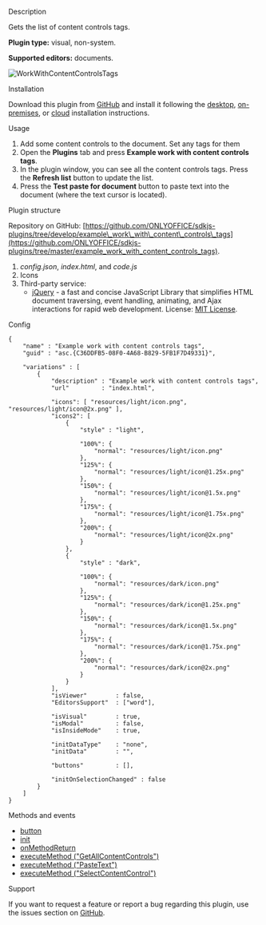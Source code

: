 Description

Gets the list of content controls tags.

**Plugin type:** visual, non-system.

**Supported editors:** documents.

![WorkWithContentControlsTags](/plugins/gifs/work-with-content-controls-tags.gif)

Installation

Download this plugin from [GitHub](https://github.com/ONLYOFFICE/sdkjs-plugins/tree/master/example_work_with_content_controls_tags) and install it following the [desktop](/plugin/installation/desktop), [on-premises](/plugin/installation/onpremises), or [cloud](/plugin/installation/cloud) installation instructions.

Usage

1. Add some content controls to the document. Set any tags for them
2. Open the **Plugins** tab and press **Example work with content controls tags**.
3. In the plugin window, you can see all the content controls tags. Press the **Refresh list** button to update the list.
4. Press the **Test paste for document** button to paste text into the document (where the text cursor is located).

Plugin structure

Repository on GitHub: [https://github.com/ONLYOFFICE/sdkjs-plugins/tree/develop/example\_work\_with\_content\_controls\_tags](https://github.com/ONLYOFFICE/sdkjs-plugins/tree/master/example_work_with_content_controls_tags).

1. *config.json*, *index.html*, and *code.js*
2. Icons
3. Third-party service:
   * [jQuery](https://jquery.com) - a fast and concise JavaScript Library that simplifies HTML document traversing, event handling, animating, and Ajax interactions for rapid web development. License: [MIT License](https://github.com/ONLYOFFICE/sdkjs-plugins/blob/master/example_work_with_content_controls_tags/licenses/jQuery.license).

Config

```
{
    "name" : "Example work with content controls tags",
    "guid" : "asc.{C36DDFB5-08F0-4A68-B829-5FB1F7D49331}",

    "variations" : [
        {
            "description" : "Example work with content controls tags",
            "url"         : "index.html",

            "icons": [ "resources/light/icon.png", "resources/light/icon@2x.png" ],
            "icons2": [
                {
                    "style" : "light",
                    
                    "100%": {
                        "normal": "resources/light/icon.png"
                    },
                    "125%": {
                        "normal": "resources/light/icon@1.25x.png"
                    },
                    "150%": {
                        "normal": "resources/light/icon@1.5x.png"
                    },
                    "175%": {
                        "normal": "resources/light/icon@1.75x.png"
                    },
                    "200%": {
                        "normal": "resources/light/icon@2x.png"
                    }
                },
                {
                    "style" : "dark",
                    
                    "100%": {
                        "normal": "resources/dark/icon.png"
                    },
                    "125%": {
                        "normal": "resources/dark/icon@1.25x.png"
                    },
                    "150%": {
                        "normal": "resources/dark/icon@1.5x.png"
                    },
                    "175%": {
                        "normal": "resources/dark/icon@1.75x.png"
                    },
                    "200%": {
                        "normal": "resources/dark/icon@2x.png"
                    }
                }
            ],
            "isViewer"        : false,
            "EditorsSupport"  : ["word"],

            "isVisual"        : true,
            "isModal"         : false,
            "isInsideMode"    : true,

            "initDataType"    : "none",
            "initData"        : "",

            "buttons"         : [],

            "initOnSelectionChanged" : false
        }
    ]
}
```

Methods and events

* [button](/plugin/events/button)
* [init](/plugin/events/init)
* [onMethodReturn](/plugin/events/onmethodreturn)
* [executeMethod ("GetAllContentControls")](/plugin/executemethod/text/getallcontentcontrols)
* [executeMethod ("PasteText")](/plugin/executemethod/common/pastetext)
* [executeMethod ("SelectContentControl")](/plugin/executemethod/text/selectcontentcontrol)

Support

If you want to request a feature or report a bug regarding this plugin, use the issues section on [GitHub](https://github.com/ONLYOFFICE/sdkjs-plugins/issues).
